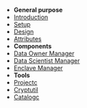 - **General purpose**
- [Introduction](introduction.md)
- [Setup](setup.md)
- [Design](design.md)
- [Attributes](attributes.md)
- **Components**
- [Data Owner Manager](domanager.md)
- [Data Scientist Manager](dsmanager.md)
- [Enclave Manager](enclavem.md)
- **Tools**
- [Projectc](projectc.md)
- [Cryptutil](cryptutil.md)
- [Catalogc](catalogc.md)
